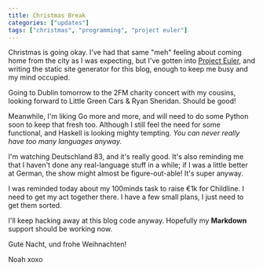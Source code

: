 ```yaml
---
title: Christmas Break
categories: ["updates"]
tags: ["christmas", "programming", "project euler"]
---
```


Christmas is going okay. I've had that same "meh" feeling about coming home from the city as I was expecting, but I've gotten into [Project Euler](http://github.com/iandioch/solutions), and writing the static site generator for this blog, enough to keep me busy and my mind occupied. 

Going to Dublin tomorrow to the 2FM charity concert with my cousins, looking forward to Little Green Cars & Ryan Sheridan. Should be good!

Meanwhile, I'm liking Go more and more, and will need to do some Python soon to keep that fresh too. Although I still feel the need for some functional, and Haskell is looking mighty tempting. *You can never really have too many languages anyway.*

I'm watching Deutschland 83, and it's really good. It's also reminding me that I haven't done any real-language stuff in a while; if I was a little better at German, the show might almost be figure-out-able! It's super anyway.

I was reminded today about my 100minds task to raise €1k for Childline. I need to get my act together there. I have a few small plans, I just need to get them sorted.

I'll keep hacking away at this blog code anyway. Hopefully my **Markdown** support should be working now. 

Gute Nacht, und frohe Weihnachten!

Noah xoxo